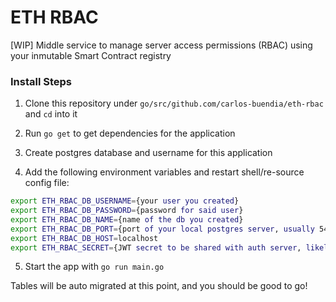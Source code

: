 # ETH RBAC

[WIP] Middle service to manage server access permissions (RBAC) using your inmutable Smart Contract registry

### Install Steps

1. Clone this repository under `go/src/github.com/carlos-buendia/eth-rbac` and `cd` into it

2. Run `go get` to get dependencies for the application

3. Create postgres database and username for this application

4. Add the following environment variables and restart shell/re-source config file:

```bash
export ETH_RBAC_DB_USERNAME={your user you created}
export ETH_RBAC_DB_PASSWORD={password for said user}
export ETH_RBAC_DB_NAME={name of the db you created}
export ETH_RBAC_DB_PORT={port of your local postgres server, usually 5432}
export ETH_RBAC_DB_HOST=localhost
export ETH_RBAC_SECRET={JWT secret to be shared with auth server, likely a keyboard cat locally}
```

5. Start the app with `go run main.go`

Tables will be auto migrated at this point, and you should be good to go!

